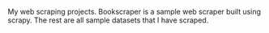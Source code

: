 My web scraping projects. Bookscraper is a sample web scraper built using scrapy. The rest are all sample datasets that I have scraped.